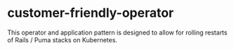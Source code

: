 # customer-friendly-operator
This operator and application pattern is designed to allow for rolling restarts of Rails / Puma stacks on Kubernetes.
